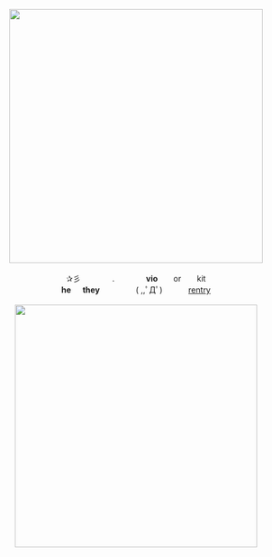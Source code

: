 <p align=center>
<img src=https://file.garden/ZeWhoxo9KEiz9dHt/Untitled274_Restored_20240511110910.png width=450px> <br><br>
✰彡　　　　.　　　　<b>vio</b>　　or　　kit <br>
<b>he 　 they</b> 　　　　 ( ,,ﾟДﾟ) 　　　<a href="https://rentry.org/viorentry">rentry</a> <br><br>
<img src=https://file.garden/ZeWhoxo9KEiz9dHt/Untitled275_20240510141605.png width=430px>
<!--
**RottenHeresy/RottenHeresy** is a ✨ _special_ ✨ repository because its `README.md` (this file) appears on your GitHub profile.

Here are some ideas to get you started:

- 🔭 I’m currently working on ...
- 🌱 I’m currently learning ...
- 👯 I’m looking to collaborate on ...
- 🤔 I’m looking for help with ...
- 💬 Ask me about ...
- 📫 How to reach me: ...
- 😄 Pronouns: ...
- ⚡ Fun fact: ...
-->
